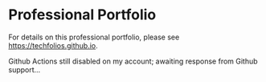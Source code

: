 # Professional Portfolio

For details on this professional portfolio, please see https://techfolios.github.io.

Github Actions still disabled on my account; awaiting response from Github support...
